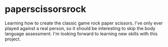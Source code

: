 # paperscissorsrock
Learning how to create the classic game rock paper scissors. I've only ever played against a real person, so it should be interesting to skip the body language assessment.
I'm looking forward to learning new skills with this project.
